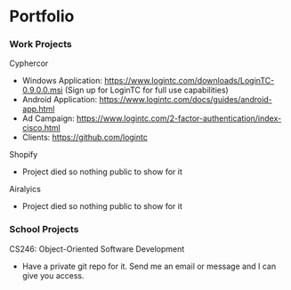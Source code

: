 # Portfolio
### Work Projects
Cyphercor
- Windows Application: https://www.logintc.com/downloads/LoginTC-0.9.0.0.msi (Sign up for LoginTC for full use capabilities) 
- Android Application: https://www.logintc.com/docs/guides/android-app.html
- Ad Campaign: https://www.logintc.com/2-factor-authentication/index-cisco.html
- Clients: https://github.com/logintc


Shopify
- Project died so nothing public to show for it

Airalyics
- Project died so nothing public to show for it

### School Projects
CS246: Object-Oriented Software Development
- Have a private git repo for it. Send me an email or message and I can give you access. 
